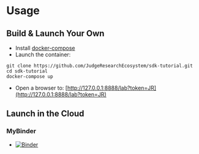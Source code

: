 # Usage

## Build & Launch Your Own

- Install [docker-compose](https://docs.docker.com/compose/install/)
- Launch the container:
```
git clone https://github.com/JudgeResearchEcosystem/sdk-tutorial.git
cd sdk-tutorial
docker-compose up
```
- Open a browser to: [http://127.0.0.1:8888/lab?token=JR](http://127.0.0.1:8888/lab?token=JR)

## Launch in the Cloud

### MyBinder

- [![Binder](https://mybinder.org/badge_logo.svg)](https://mybinder.org/v2/gh/JudgeResearchEcosystem/sdk/main?labpath=JudgeResearchNotebooks%2FFeature_Tutorial.ipynb)
